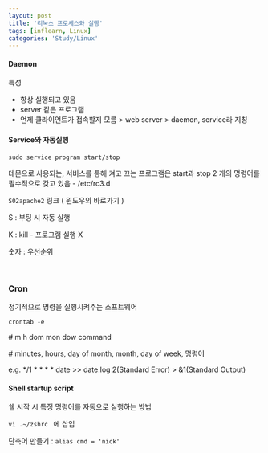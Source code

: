 ```yaml
---
layout: post
title: '리눅스 프로세스와 실행'
tags: [inflearn, Linux]
categories: 'Study/Linux'
---
```




#### Daemon

특성 

- 항상 실행되고 있음
- server 같은 프로그램
- 언제 클라이언트가 접속할지 모름 > web server > daemon, service라 지칭



#### Service와 자동실행

`sudo service program start/stop`

데몬으로 사용되는, 서비스를 통해 켜고 끄는 프로그램은 start과 stop 2 개의 명령어를 필수적으로 갖고 있음 - /etc/rc3.d

`S02apache2` 링크 ( 윈도우의 바로가기 )

S : 부팅 시 자동 실행

K : kill - 프로그램 실행 X

숫자 : 우선순위

<br>

### Cron

정기적으로 명령을 실행시켜주는 소프트웨어 

`crontab -e`

\# m h dom mon dow    command

\# minutes, hours, day of month, month, day of week, 명령어

e.g. */1 * * * * date >> date.log 2(Standard Error) > &1(Standard Output)



#### Shell startup script

쉘 시작 시 특정 명령어를 자동으로 실행하는 방법

`vi .~/zshrc ` 에 삽입

단축어 만들기 : `alias cmd = 'nick'`